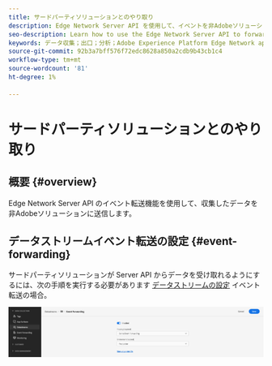 ```yaml
---
title: サードパーティソリューションとのやり取り
description: Edge Network Server API を使用して、イベントを非Adobeソリューションに転送する方法を説明します
seo-description: Learn how to use the Edge Network Server API to forward events to non-Adobe solutions
keywords: データ収集；出口；分析；Adobe Experience Platform Edge Network api；イベント転送
source-git-commit: 92b3a7bff576f72edc8628a850a2cdb9b43cb1c4
workflow-type: tm+mt
source-wordcount: '81'
ht-degree: 1%

---
```



# サードパーティソリューションとのやり取り

## 概要 {#overview}

Edge Network Server API のイベント転送機能を使用して、収集したデータを非Adobeソリューションに送信します。

## データストリームイベント転送の設定 {#event-forwarding}

サードパーティソリューションが Server API からデータを受け取れるようにするには、次の手順を実行する必要があります [データストリームの設定](../edge/fundamentals/datastreams.md#event-forwarding-settings) イベント転送の場合。

![Adobe Analytics Datastream 設定](assets/event-forwarding-datastream.png)
